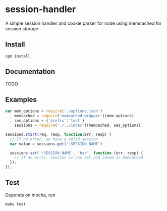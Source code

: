 session-handler
==========
A simple session handler and cookie parser for node using memcached for session storage.

Install
-------

    npm install

Documentation
------

TODO

Examples
------

```javascript
var mem_options = require('./options.json')
  , memcached = require('memcached-wrapper')(mem_options)
  , ses_options = {'prefix':'test'}
  , sessions = require('./../index')(memcached, ses_options);

sessions.start(req, resp, function(err, resp) {
  // If no error, we have a valid session
  var value = sessions.get(':SESSION_NAME')

  sessions.set(':SESSION_NAME', 'bar', function (err, resp) {
    // If no error, session is now set and saved in memcached
  });
});
```

Test
------
Depends on mocha, run

    make test